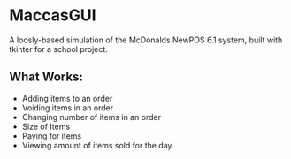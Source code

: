 # MaccasGUI
A loosly-based simulation of the McDonalds NewPOS 6.1 system, built with tkinter for a school project.

## What Works:
* Adding items to an order
* Voiding items in an order
* Changing number of items in an order
* Size of Items
* Paying for items
* Viewing amount of items sold for the day.
